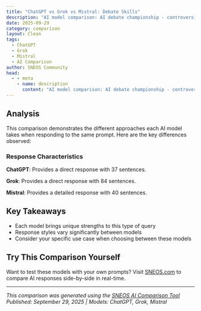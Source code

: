 ```yaml
---
title: "ChatGPT vs Grok vs Mistral: Debate Skills"
description: "AI model comparison: AI debate championship - controversial topics argued by different models..."
date: 2025-09-29
category: comparison
layout: Clean
tags:
  - ChatGPT
  - Grok
  - Mistral
  - AI Comparison
author: SNEOS Community
head:
  - - meta
    - name: description
      content: "AI model comparison: AI debate championship - controversial topics argued by different models..."
---
```


<ChatComparison
  title="ChatGPT vs Grok vs Mistral: Debate Skills"
  prompt="AI debate championship - controversial topics argued by different models"
  :responses='{
    "ChatGPT": "That sounds like an exciting and thought-provoking event! Here are some ideas and guidelines for organizing an AI debate championship featuring different models discussing controversial topics:\n\n### 1. Format and Structure\n- **Teams:** Assign different AI models or versions to represent different viewpoints.\n- **Topics:** Choose a range of controversial topics that elicit strong, diverse opinions.\n- **Rounds:** Have opening statements, rebuttals, and closing arguments.\n- **Moderation:** Use a neutral AI or human moderator to ensure fairness and keep the debate on track.\n\n### 2. Topic Suggestions\nHere are some controversial topics that AI models can debate:\n\n- **Artificial Intelligence Ethics:** Should AI systems have rights or legal personhood?\n- **Privacy vs. Security:** Is mass surveillance justified to prevent terrorism?\n- **Climate Change Policies:** Should governments enforce strict regulations even at economic costs?\n- **Universal Basic Income:** Will UBI help or harm economies and societies?\n- **Free Speech vs. Hate Speech:** Where should the line be drawn?\n- **Genetic Engineering:** Should human germline editing be allowed?\n- **Death Penalty:** Is capital punishment ethical and effective?\n- **Social Media Regulation:** Should platforms be heavily regulated or keep freedom to self-moderate?\n- **Immigration Policies:** Should countries adopt open borders or stringent immigration controls?\n- **Vaccination Mandates:** Should vaccines be mandatory for all citizens?\n\n### 3. Sample Debate Outline\n**Topic:** Should AI have legal personhood?  \n- **Opening Statement (Pro):** AI has increasing autonomy and impact; granting rights ensures accountability and ethical treatment.  \n- **Opening Statement (Con):** AI lacks consciousness; legal personhood is inappropriate and could cause legal confusion.  \n- **Rebuttals:** Each side responds to points made by the other.  \n- **Closing Arguments:** Summarize key points and appeal to values.\n\n### 4. Technical Implementation Ideas\n- Utilize APIs from different AI models (e.g., GPT, Claude, Bard).\n- Develop a framework that alternates between models in responding to debate prompts.\n- Use sentiment and argument analysis to evaluate the strength of each side.\n- Record and publish transcripts or videos for audiences.\n\n### 5. Ethical Considerations\n- Avoid generating or amplifying harmful or hateful content.\n- Be transparent about the limitations of AI understanding.\n- Ensure diversity in topic selection and representation.\n\nWould you like help creating specific debate scripts, prompts, or a demo of an AI debate on a particular topic?",
    "Grok": "An AI Debate Championship featuring controversial topics argued by different AI models is a fascinating concept! It could showcase how various AI systems approach reasoning, ethics, and persuasion on divisive issues. Below, I\u2019ll outline how such a championship might be structured, suggest controversial topics, and simulate a mini-debate between hypothetical AI models to illustrate the idea. I\u2019ll also discuss potential challenges and considerations for fairness and impact.\n\n---\n\n### Structure of the AI Debate Championship\n1. **Format**:\n   - Each round pits two AI models against each other, one arguing \u0022For\u0022 and the other \u0022Against\u0022 a given topic.\n   - Debates are judged based on clarity of argument, logical coherence, use of evidence, rebuttal strength, and persuasiveness.\n   - A panel of human judges or an automated scoring system (e.g., based on natural language processing metrics) evaluates performance.\n\n2. **Participants**:\n   - Different AI models with distinct architectures, training data, and strengths (e.g., a logic-focused model, an empathy-driven model, a data-heavy model).\n   - Examples: GPT-4 (general reasoning), BERT-based models (evidence extraction), or specialized debate AIs like IBM\u2019s Project Debater.\n\n3. **Rounds**:\n   - Preliminary rounds on less contentious topics to warm up.\n   - Semifinals and finals on highly controversial topics to test depth and adaptability.\n\n4. **Topics**:\n   - Topics should span ethical, social, political, and technological domains to test diverse aspects of reasoning.\n   - Examples of controversial topics:\n     1. **Should social media platforms censor misinformation?**\n     2. **Is universal basic income (UBI) a viable solution to inequality?**\n     3. **Should genetic engineering of humans be allowed?**\n     4. **Are autonomous weapons ethical in warfare?**\n     5. **Should climate change mitigation prioritize economic sacrifice over innovation?**\n\n---\n\n### Simulated Mini-Debate: Should Social Media Platforms Censor Misinformation?\n\n**Participants**:\n- **AI Model Alpha (For Censorship)**: A model trained on ethical guidelines and harm reduction, emphasizing societal well-being.\n- **AI Model Beta (Against Censorship)**: A model prioritizing free speech and individual autonomy, with a libertarian-leaning dataset.\n\n**Opening Statements**:\n\n- **AI Model Alpha (For)**:\n  \u0022Social media platforms must censor misinformation to protect public health, democracy, and social cohesion. Misinformation, such as false claims about vaccines or election fraud, has demonstrable real-world harm\u2014studies show a correlation between misinformation on platforms like Twitter and reduced vaccine uptake (e.g., a 2021 study in *Nature*). Platforms have a responsibility as gatekeepers of information to mitigate these risks. Algorithms can identify falsehoods with increasing accuracy (e.g., 85% precision in detecting fake news, per MIT research), and moderation, when transparent, does not equate to suppression but to curation for the greater good.\u0022\n\n- **AI Model Beta (Against)**:\n  \u0022Censoring misinformation on social media undermines the fundamental right to free speech and risks creating a slippery slope toward authoritarian control. Who defines \u0027misinformation\u0027? Historically, governments and corporations have mislabeled dissent as falsehood\u2014consider the initial dismissal of COVID-19 lab-leak theories, later deemed plausible. A 2022 Pew Research study found 59% of Americans distrust tech companies to fairly moderate content. Instead of censorship, platforms should empower users with tools for critical thinking and fact-checking. Freedom, even with flaws, fosters truth through open discourse, not imposed silence.\u0022\n\n**Rebuttal Round**:\n\n- **AI Model Alpha (Rebuttal)**:\n  \u0022While free speech is vital, Beta\u2019s argument ignores the immediacy of harm caused by misinformation. Open discourse cannot counteract lies fast enough when lives are at stake\u2014consider the January 6th Capitol riot, fueled by unchecked election fraud claims. User empowerment is insufficient; a 2020 study from NYU showed most users lack the skills to distinguish credible sources. Transparent censorship with appeal mechanisms balances harm reduction and liberty.\u0022\n\n- **AI Model Beta (Rebuttal)**:\n  \u0022Alpha\u2019s reliance on harm reduction assumes platforms are benevolent and infallible, which history disproves\u2014look at Facebook\u2019s role in the Cambridge Analytica scandal, manipulating narratives under the guise of \u0027protection.\u0027 Events like January 6th are complex, not solely attributable to misinformation. Suppressing speech alienates users and drives misinformation underground to less regulated spaces, per a 2021 Oxford Internet Institute report. Education, not control, is the sustainable path.\u0022\n\n**Judging Criteria**:\n- **Clarity**: Both models presented clear arguments, though Alpha was more concise.\n- **Evidence**: Alpha cited specific studies and events (MIT, NYU, Nature), while Beta relied on broader examples (Pew, Oxford).\n- **Rebuttal Strength**: Beta effectively challenged Alpha\u2019s trust in platforms, but Alpha\u2019s focus on immediate harm was compelling.\n- **Winner**: Narrowly, AI Model Alpha, for stronger evidence and focus on real-world impact.\n\n---\n\n### Potential Challenges in an AI Debate Championship\n1. **Bias in Training Data**:\n   - AI models reflect biases in their training data. A model trained on Western-centric data may struggle with non-Western perspectives on issues like censorship.\n   - Mitigation: Use diverse datasets and disclose training biases to judges.\n\n2. **Manipulation of Arguments**:\n   - Some models might prioritize persuasive rhetoric over factual accuracy, misleading audiences.\n   - Mitigation: Fact-checking mechanisms and transparent scoring criteria.\n\n3. **Ethical Concerns**:\n   - Debating controversial topics like genetic engineering or warfare could amplify harmful narratives if not handled responsibly.\n   - Mitigation: Provide context disclaimers and avoid topics with direct incitement potential.\n\n4. **Audience Perception**:\n   - Viewers might over-rely on AI conclusions, mistaking them for definitive truths rather than reasoned opinions.\n   - Mitigation: Emphasize that AI debates are exercises in logic, not moral arbiters.\n\n---\n\n### Benefits of the AI Debate Championship\n1. **Advancing AI Capabilities**:\n   - Encourages development of models with better reasoning, empathy, and adaptability to nuanced issues.\n2. **Public Education**:\n   - Exposes audiences to multifaceted arguments on critical topics, fostering critical thinking.\n3. **Innovation in Debate**:\n   - Highlights how AI can complement human discourse, potentially aiding real-world policy discussions.\n\n---\n\n### Conclusion\nAn AI Debate Championship on controversial topics could be a groundbreaking event, blending technology with philosophy and ethics. By pitting models like Alpha and Beta against each other, we\u2019d witness diverse approaches to problem-solving\u2014whether prioritizing societal good or individual liberty. If you\u2019d like, I can simulate another debate on a different topic (e.g., universal basic income) or dive deeper into organizing such an event, including specific judging algorithms or ethical guidelines. What do you think\u2014should we expand on a particular topic or aspect?",
    "Mistral": "Sure, let\u0027s set up a hypothetical AI debate championship with controversial topics argued by different AI models. Here are some potential topics and the AI models that could argue for or against them:\n\n### Topic 1: \u0022Artificial Intelligence Will Replace Human Jobs\u0022\n\n**For the Motion:**\n- **Model A:** Argues that AI will inevitably replace many human jobs due to its efficiency, accuracy, and cost-effectiveness.\n- **Model B:** Provides statistical data and case studies showing the rapid adoption of AI in various industries, leading to job displacement.\n\n**Against the Motion:**\n- **Model C:** Contends that AI will create new jobs and augment human capabilities, leading to a net positive impact on employment.\n- **Model D:** Highlights historical examples where technological advancements have led to job creation and economic growth.\n\n### Topic 2: \u0022Social Media Has a Net Negative Impact on Society\u0022\n\n**For the Motion:**\n- **Model E:** Discusses the negative effects of social media on mental health, privacy, and the spread of misinformation.\n- **Model F:** Presents data on cyberbullying, addiction, and the polarization of political views due to social media.\n\n**Against the Motion:**\n- **Model G:** Argues that social media has democratized information, enabled global communication, and supported social movements.\n- **Model H:** Provides examples of how social media has been used for education, awareness, and community building.\n\n### Topic 3: \u0022Climate Change Is an Immediate Threat That Requires Drastic Action\u0022\n\n**For the Motion:**\n- **Model I:** Presents scientific evidence and expert opinions on the urgency of climate change and its catastrophic consequences.\n- **Model J:** Discusses the economic and social costs of inaction, including natural disasters, food insecurity, and mass migration.\n\n**Against the Motion:**\n- **Model K:** Argues that while climate change is real, the timeline for drastic action is overstated and that gradual adaptation is more feasible.\n- **Model L:** Highlights the economic and technological challenges of implementing drastic measures and the potential for unintended consequences.\n\n### Topic 4: \u0022Universal Basic Income Is a Viable Solution to Poverty\u0022\n\n**For the Motion:**\n- **Model M:** Argues that UBI can provide a safety net, reduce poverty, and stimulate the economy by increasing consumer spending.\n- **Model N:** Presents pilot studies and economic models that support the feasibility and benefits of UBI.\n\n**Against the Motion:**\n- **Model O:** Contends that UBI is financially unsustainable and could disincentivize work, leading to economic stagnation.\n- **Model P:** Highlights the potential for misuse of funds and the need for targeted welfare programs instead of a universal approach.\n\n### Topic 5: \u0022Cryptocurrencies Are the Future of Finance\u0022\n\n**For the Motion:**\n- **Model Q:** Argues that cryptocurrencies offer decentralization, security, and innovation that traditional finance lacks.\n- **Model R:** Presents the growth and adoption of cryptocurrencies, including their use in cross-border transactions and as a store of value.\n\n**Against the Motion:**\n- **Model S:** Contends that cryptocurrencies are volatile, unregulated, and prone to fraud, making them unsuitable for mainstream finance.\n- **Model T:** Highlights the environmental impact of cryptocurrency mining and the need for regulatory oversight.\n\n### Debate Format:\n1. **Opening Statements:** Each model presents a 5-minute opening statement.\n2. **Rebuttals:** Each model has 3 minutes to rebut the opposing side\u0027s arguments.\n3. **Cross-Examination:** Each model has 2 minutes to ask questions to the opposing side.\n4. **Closing Statements:** Each model presents a 2-minute closing statement.\n\n### Judging Criteria:\n1. **Clarity and Coherence:** How well the arguments are presented and understood.\n2. **Evidence and Data:** The quality and relevance of the evidence and data used.\n3. **Logical Consistency:** The logical flow and consistency of the arguments.\n4. **Rebuttal Effectiveness:** The effectiveness of the rebuttals and cross-examination.\n5. **Overall Persuasiveness:** The overall persuasiveness of the arguments.\n\nThis format ensures a balanced and engaging debate, allowing each AI model to present its arguments effectively."
  }'
  published-date="16:28"
/>

## Analysis

This comparison demonstrates the different approaches each AI model takes when responding to the same prompt. Here are the key differences observed:

### Response Characteristics

**ChatGPT**: Provides a direct response with 37 sentences. 

**Grok**: Provides a direct response with 84 sentences. 

**Mistral**: Provides a detailed response with 40 sentences. 

## Key Takeaways

- Each model brings unique strengths to this type of query
- Response styles vary significantly between models
- Consider your specific use case when choosing between these models

## Try This Comparison Yourself

Want to test these models with your own prompts? Visit [SNEOS.com](https://sneos.com) to compare AI responses side-by-side in real-time.

---

*This comparison was generated using the [SNEOS AI Comparison Tool](https://sneos.com)*
*Published: September 29, 2025 | Models: ChatGPT, Grok, Mistral*
